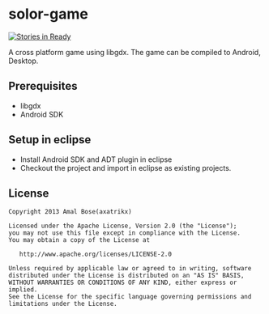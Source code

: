 solor-game
==========
[![Stories in Ready](https://badge.waffle.io/axatrikx/solor-game.png)](http://waffle.io/axatrikx/solor-game)

A cross platform game using libgdx. The game can be compiled to Android, Desktop.


Prerequisites
--------------
* libgdx
* Android SDK

Setup in eclipse
----------------
* Install Android SDK and ADT plugin in eclipse
* Checkout the project and import in eclipse as existing projects.

License
-------

    Copyright 2013 Amal Bose(axatrikx)

    Licensed under the Apache License, Version 2.0 (the "License");
    you may not use this file except in compliance with the License.
    You may obtain a copy of the License at

       http://www.apache.org/licenses/LICENSE-2.0

    Unless required by applicable law or agreed to in writing, software
    distributed under the License is distributed on an "AS IS" BASIS,
    WITHOUT WARRANTIES OR CONDITIONS OF ANY KIND, either express or implied.
    See the License for the specific language governing permissions and
    limitations under the License.
